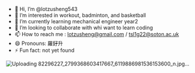 - 👋 Hi, I’m @lotzusheng543
- 👀 I’m interested in workout, badminton, and basketball
- 🌱 I’m currently learning mechanical engineer year2
- 💞️ I’m looking to collaborate with whi want to learn coding
- 📫 How to reach me : lotzusheng@gmail.com / tsl1g22@soton.ac.uk
- 😄 Pronouns: 羅釨升
- ⚡ Fun fact: not yet found



![Uploading 82296227_2799368603417667_6119886981536153600_n.jpg…]()


<!---
lotzusheng543/lotzusheng543 is a ✨ special ✨ repository because its `README.md` (this file) appears on your GitHub profile.
You can click the Preview link to take a look at your changes.
--->

